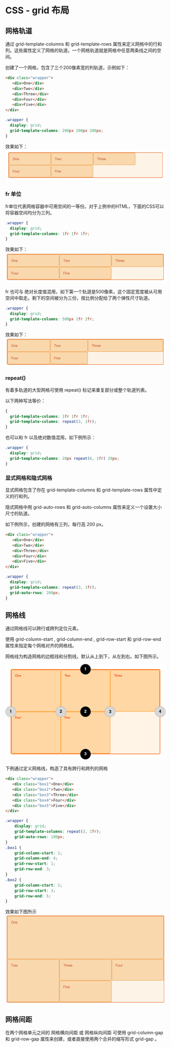# CSS - grid 布局

## 网格轨道
通过 grid-template-columns 和 grid-template-rows 属性来定义网格中的行和列。这些属性定义了网格的轨道。一个网格轨道就是网格中任意两条线之间的空间。

创建了一个网格，包含了三个200像素宽的列轨道，示例如下：
```html
<div class="wrapper">
   <div>One</div>
   <div>Two</div>
   <div>Three</div>
   <div>Four</div>
   <div>Five</div>
</div>
```

```css
.wrapper {
  display: grid;
  grid-template-columns: 200px 200px 200px;
}
```

效果如下：
![img](../static/Grid_1.png)

### fr 单位
fr单位代表网格容器中可用空间的一等份。对于上例中的HTML，下面的CSS可以将容器空间均分为三列。
```css
.wrapper {
  display: grid;
  grid-template-columns: 1fr 1fr 1fr;
}
```

效果如下：
![img](../static/Grid_2.png)


fr 也可与 绝对长度值混用，如下第一个轨道是500像素，这个固定宽度被从可用空间中取走。剩下的空间被分为三份，按比例分配给了两个弹性尺寸轨道。
```css
.wrapper {
  display: grid;
  grid-template-columns: 500px 1fr 2fr;
}
```

效果如下：
![img](../static/Grid_3.png)


### repeat()
有着多轨道的大型网格可使用 repeat() 标记来重复部分或整个轨道列表。

以下两种写法等价：
```css
{
  grid-template-columns: 1fr 1fr 1fr;
  grid-template-columns: repeat(3, 1fr);
}
```

也可以和 fr 以及绝对数值混用，如下例所示：
```css
.wrapper {
  display: grid;
  grid-template-columns: 20px repeat(6, 1fr) 20px;
}
```

### 显式网格和隐式网格
显式网格包含了你在 grid-template-columns 和 grid-template-rows 属性中定义的行和列。

隐式网格中用 grid-auto-rows 和 grid-auto-columns 属性来定义一个设置大小尺寸的轨道。

如下例所示，创建的网格有三列，每行高 200 px。
```html
<div class="wrapper">
   <div>One</div>
   <div>Two</div>
   <div>Three</div>
   <div>Four</div>
   <div>Five</div>
</div>
```

```css
.wrapper {
  display: grid;
  grid-template-columns: repeat(3, 1fr);
  grid-auto-rows: 200px;
}
```

## 网格线
通过网格线可以跨行或跨列定位元素。

使用 grid-column-start , grid-column-end , grid-row-start 和 grid-row-end 属性来指定每个网格对齐的网格线。

网格线为构造网格的边框线和分割线，默认从上到下，从左到右。如下图所示。

![img](../static/Grid_4.png)

下例通过定义网格线，构造了具有跨行和跨列的网格

```html
<div class="wrapper">
   <div class="box1">One</div>
   <div class="box2">Two</div>
   <div class="box3">Three</div>
   <div class="box4">Four</div>
   <div class="box5">Five</div>
</div>
```

```css
.wrapper {
    display: grid;
    grid-template-columns: repeat(3, 1fr);
    grid-auto-rows: 100px;
}
.box1 {
    grid-column-start: 1;
    grid-column-end: 4;
    grid-row-start: 1;
    grid-row-end: 3;
}
.box2 {
    grid-column-start: 1;
    grid-row-start: 3;
    grid-row-end: 5;
}
```

效果如下图所示
![img](../static/Grid_5.png)


## 网格间距
在两个网格单元之间的 网格横向间距 或 网格纵向间距 可使用 grid-column-gap 和 grid-row-gap 属性来创建，或者直接使用两个合并的缩写形式 grid-gap 。
